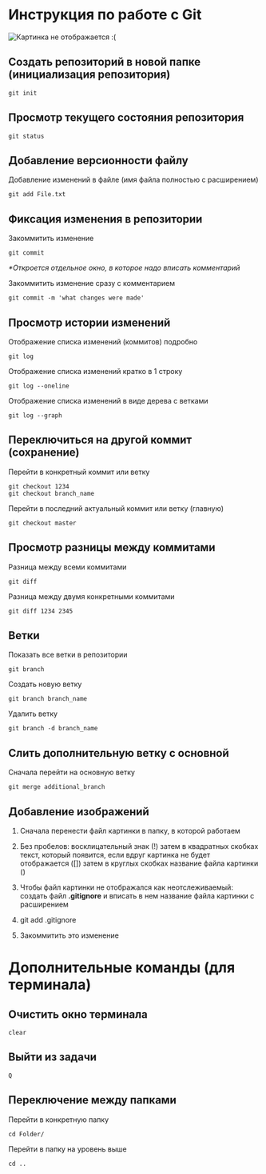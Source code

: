 # **Инструкция по работе с Git**
![Картинка не отображается :(](git.png)

## Создать репозиторий в новой папке (инициализация репозитория)

    git init

## Просмотр текущего состояния репозитория 

    git status

## Добавление версионности файлу

Добавление изменений в файле (имя файла полностью с расширением)

    git add File.txt

## Фиксация изменения в репозитории

Закоммитить изменение 

    git commit  

_*Откроется отдельное окно, в которое надо вписать комментарий_

Закоммитить изменение сразу с комментарием

    git commit -m 'what changes were made'

## Просмотр истории изменений
Отображение списка изменений (коммитов) подробно

    git log

Отображение списка изменений кратко в 1 строку

    git log --oneline

Отображение списка изменений в виде дерева с ветками

    git log --graph

## Переключиться на другой коммит (сохранение)
Перейти в конкретный коммит или ветку

    git checkout 1234
    git checkout branch_name

Перейти в последний актуальный коммит или ветку (главную)

    git checkout master

    
## Просмотр разницы между коммитами
Разница между всеми коммитами

    git diff

Разница между двумя конкретными коммитами

    git diff 1234 2345


## Ветки

Показать все ветки в репозитории

    git branch 
    
Создать новую ветку

    git branch branch_name
    
Удалить ветку

    git branch -d branch_name

## Слить дополнительную ветку с основной
Сначала перейти на основную ветку

    git merge additional_branch

## Добавление изображений
1. Сначала перенести файл картинки в папку, в которой работаем

2. Без пробелов: восклицательный знак (!) затем в квадратных скобках текст, который появится, если вдруг картинка не будет отображается ([]) затем в круглых скобках название файла картинки ()
3. Чтобы файл картинки не отображался как неотслеживаемый: создать файл **.gitignore** и вписать в нем название файла картинки с расширением
4. git add .gitignore
5. Закоммитить это изменение

# Дополнительные команды (для терминала)

## Очистить окно терминала

    clear 

## Выйти из задачи

    Q

## Переключение между папками
Перейти в конкретную папку

    cd Folder/

Перейти в папку на уровень выше

    cd ..
